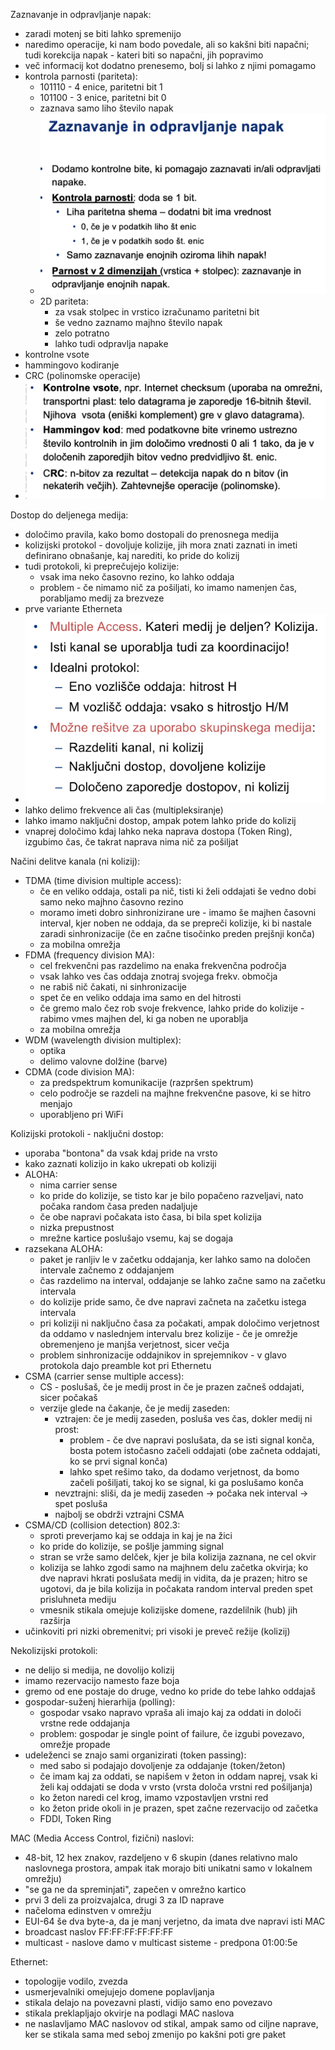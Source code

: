 Zaznavanje in odpravljanje napak:
- zaradi motenj se biti lahko spremenijo
- naredimo operacije, ki nam bodo povedale, ali so kakšni biti napačni; tudi korekcija napak - kateri biti so napačni, jih popravimo
- več informacij kot dodatno prenesemo, bolj si lahko z njimi pomagamo
- kontrola parnosti (pariteta):
	- 101110 - 4 enice, paritetni bit 1
	- 101100 - 3 enice, paritetni bit 0
	- zaznava samo liho število napak
	- ![400](../../Images/Pasted%20image%2020240315100108.png)
	- 2D pariteta:
		- za vsak stolpec in vrstico izračunamo paritetni bit
		- še vedno zaznamo majhno število napak
		- zelo potratno
		- lahko tudi odpravlja napake
- kontrolne vsote
- hammingovo kodiranje
- CRC (polinomske operacije)
- ![500](../../Images/Pasted%20image%2020240315100857.png)

Dostop do deljenega medija:
- določimo pravila, kako bomo dostopali do prenosnega medija
- kolizijski protokol - dovoljuje kolizije, jih mora znati zaznati in imeti definirano obnašanje, kaj narediti, ko pride do kolizij
- tudi protokoli, ki preprečujejo kolizije:
	- vsak ima neko časovno rezino, ko lahko oddaja
	- problem - če nimamo nič za pošiljati, ko imamo namenjen čas, porabljamo medij za brezveze
- prve variante Etherneta
- ![400](../../Images/Pasted%20image%2020240308114402.png)
- lahko delimo frekvence ali čas (multipleksiranje)
- lahko imamo naključni dostop, ampak potem lahko pride do kolizij
- vnaprej določimo kdaj lahko neka naprava dostopa (Token Ring), izgubimo čas, če takrat naprava nima nič za pošiljat

Načini delitve kanala (ni kolizij):
- TDMA (time division multiple access):
	- če en veliko oddaja, ostali pa nič, tisti ki želi oddajati še vedno dobi samo neko majhno časovno rezino
	- moramo imeti dobro sinhronizirane ure - imamo še majhen časovni interval, kjer noben ne oddaja, da se prepreči kolizije, ki bi nastale zaradi sinhronizacije (če en začne tisočinko preden prejšnji konča)
	- za mobilna omrežja
- FDMA (frequency division MA):
	- cel frekvenčni pas razdelimo na enaka frekvenčna področja
	- vsak lahko ves čas oddaja znotraj svojega frekv. območja
	- ne rabiš nič čakati, ni sinhronizacije
	- spet če en veliko oddaja ima samo en del hitrosti
	- če gremo malo čez rob svoje frekvence, lahko pride do kolizije - rabimo vmes majhen del, ki ga noben ne uporablja
	- za mobilna omrežja
- WDM (wavelength division multiplex):
	- optika
	- delimo valovne dolžine (barve)
- CDMA (code division MA):
	- za predspektrum komunikacije (razpršen spektrum)
	- celo področje se razdeli na majhne frekvenčne pasove, ki se hitro menjajo
	- uporabljeno pri WiFi

Kolizijski protokoli - naključni dostop:
- uporaba "bontona" da vsak kdaj pride na vrsto
- kako zaznati kolizijo in kako ukrepati ob koliziji
- ALOHA:
	- nima carrier sense
	- ko pride do kolizije, se tisto kar je bilo popačeno razveljavi, nato počaka random časa preden nadaljuje
	- če obe napravi počakata isto časa, bi bila spet kolizija
	- nizka prepustnost
	- mrežne kartice poslušajo vsemu, kaj se dogaja
- razsekana ALOHA:
	- paket je ranljiv le v začetku oddajanja, ker lahko samo na določen intervale začnemo z oddajanjem
	- čas razdelimo na interval, oddajanje se lahko začne samo na začetku intervala
	- do kolizije pride samo, če dve napravi začneta na začetku istega intervala
	- pri koliziji ni naključno časa za počakati, ampak določimo verjetnost da oddamo v naslednjem intervalu brez kolizije - če je omrežje obremenjeno je manjša verjetnost, sicer večja
	- problem sinhronizacije oddajnikov in sprejemnikov - v glavo protokola dajo preamble kot pri Ethernetu
- CSMA (carrier sense multiple access):
	- CS - poslušaš, če je medij prost in če je prazen začneš oddajati, sicer počakaš
	- verzije glede na čakanje, če je medij zaseden:
		- vztrajen: če je medij zaseden, posluša ves čas, dokler medij ni prost:
			- problem - če dve napravi poslušata, da se isti signal konča, bosta potem istočasno začeli oddajati (obe začneta oddajati, ko se prvi signal konča)
			- lahko spet rešimo tako, da dodamo verjetnost, da bomo začeli pošiljati, takoj ko se signal, ki ga poslušamo konča
		- nevztrajni: sliši, da je medij zaseden -> počaka nek interval -> spet posluša
		- najbolj se obdrži vztrajni CSMA
- CSMA/CD (collision detection) 802.3:
	- sproti preverjamo kaj se oddaja in kaj je na žici
	- ko pride do kolizije, se pošlje jamming signal
	- stran se vrže samo delček, kjer je bila kolizija zaznana, ne cel okvir
	- kolizija se lahko zgodi samo na majhnem delu začetka okvirja; ko dve napravi hkrati poslušata medij in vidita, da je prazen; hitro se ugotovi, da je bila kolizija in počakata random interval preden spet prisluhneta mediju
	- vmesnik stikala omejuje kolizijske domene, razdelilnik (hub) jih razširja
- učinkoviti pri nizki obremenitvi; pri visoki je preveč režije (kolizij)

Nekolizijski protokoli:
- ne delijo si medija, ne dovolijo kolizij
- imamo rezervacijo namesto faze boja
- gremo od ene postaje do druge, vedno ko pride do tebe lahko oddajaš
- gospodar-suženj hierarhija (polling):
	- gospodar vsako napravo vpraša ali imajo kaj za oddati in določi vrstne rede oddajanja
	- problem: gospodar je single point of failure, če izgubi povezavo, omrežje propade
- udeleženci se znajo sami organizirati (token passing):
	- med sabo si podajajo dovoljenje za oddajanje (token/žeton)
	- če imam kaj za oddati, se napišem v žeton in oddam naprej, vsak ki želi kaj oddajati se doda v vrsto (vrsta določa vrstni red pošiljanja)
	- ko žeton naredi cel krog, imamo vzpostavljen vrstni red
	- ko žeton pride okoli in je prazen, spet začne rezervacijo od začetka
	- FDDI, Token Ring

MAC (Media Access Control, fizični) naslovi:
- 48-bit, 12 hex znakov, razdeljeno v 6 skupin (danes relativno malo naslovnega prostora, ampak itak morajo biti unikatni samo v lokalnem omrežju)
- "se ga ne da spreminjati", zapečen v omrežno kartico
- prvi 3 deli za proizvajalca, drugi 3 za ID naprave
- načeloma edinstven v omrežju
- EUI-64 še dva byte-a, da je manj verjetno, da imata dve napravi isti MAC
- broadcast naslov FF:FF:FF:FF:FF:FF
- multicast - naslove damo v multicast sisteme - predpona 01:00:5e

Ethernet:
- topologije vodilo, zvezda
- usmerjevalniki omejujejo domene poplavljanja
- stikala delajo na povezavni plasti, vidijo samo eno povezavo
- stikala preklapljajo okvirje na podlagi MAC naslova
- ne naslavljamo MAC naslovov od stikal, ampak samo od ciljne naprave, ker se stikala sama med seboj zmenijo po kakšni poti gre paket
